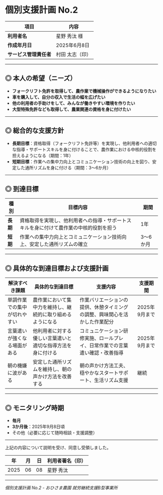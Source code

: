 # 個別支援計画 No.2

| 項目 | 内容 |
| --- | --- |
| **利用者名** | 星野 秀汰 様 |
| **作成年月日** | 2025年6月8日 |
| **サービス管理責任者** | 村田 太志（印） |

---

## ◎ 本人の希望（ニーズ）
- **フォークリフト免許を取得して、農作業で機械操作ができるようになりたい**  
- **車を購入して、自分の収入で生活の幅を広げたい**
- **他の利用者の手助けをして、みんなが働きやすい環境を作りたい**
- **大型特殊免許なども取得して、農業関連の資格を身に付けたい**

---

## ◎ 総合的な支援方針
- **長期目標**：資格取得（フォークリフト免許等）を実現し、他利用者への適切な指導・サポートスキルを身に付けることで、農作業における中核的役割を担えるようになる（期間：1年）  
- **短期目標**：作業への集中力向上とコミュニケーション技術の向上を図り、安定した通所リズムを身に付ける（期間：3〜6か月）

---

## ◎ 到達目標

| 種別 | 目標内容 | 期間 |
| --- | --- | --- |
| **長期** | 資格取得を実現し、他利用者への指導・サポートスキルを身に付けて農作業の中核的役割を担う | 1年 |
| **短期** | 作業への集中力向上とコミュニケーション技術向上、安定した通所リズムの確立 | 3〜6か月 |

---

## ◎ 具体的な到達目標および支援計画

| 解決すべき課題 | 具体的な到達目標 | 支援内容 | 支援期間 |
| --- | --- | --- | --- |
| 単調作業での集中が切れやすい | 農作業において集中力を維持し、継続的に取り組めるようになる | 作業バリエーションの提供、休憩タイミングの調整、興味関心を活かした作業配分 | 2025年9月まで |
| 言葉遣いが強くなる場面がある | 他利用者に対する優しい言葉遣いと適切な指導方法を身に付ける | コミュニケーション研修実施、ロールプレイ、日常作業での言葉遣い確認・改善指導 | 2025年9月まで |
| 朝の機嫌に波がある | 安定した通所リズムを維持し、朝の声かけ方法を改善する | 朝の声かけ方法工夫、穏やかなスタートサポート、生活リズム支援 | 継続 |

---

## ◎ モニタリング時期
- **毎月**  
- **3か月後**：2025年9月8日頃
- その他（必要に応じて随時相談・支援調整）

---

上記の内容について説明を受け、同意し受領しました。  

| 年 | 月 | 日 | 利用者署名（印） |
| --- | --- | --- | --- |
| 2025 | 06 | 08 | 星野 秀汰 |

---

*個別支援計画 No.2 - おひさま農園 就労継続支援B型事業所* 